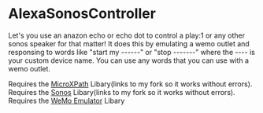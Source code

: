 # AlexaSonosController
Let's you use an anazon echo or echo dot to control a play:1 or any other sonos speaker for that matter!
It does this by emulating a wemo outlet and responsing to words like "start my ------" or "stop -------" where the ---- is your custom device name. You can use any words that you can use with a wemo outlet. 

Requires the [MicroXPath](https://github.com/joeybab3/microxpath) Libary(links to my fork so it works without errors). 
Requires the [Sonos](https://github.com/joeybab3/sonos) Libary(links to my fork so it works without errors). 
Requires the [WeMo Emulator](https://github.com/witnessmenow/esp8266-alexa-wemo-emulator) Libary
